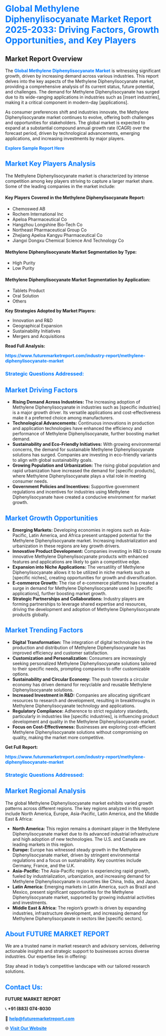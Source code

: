 <h1 style="color: #007BFF;">Global Methylene Diphenylisocyanate Market Report 2025-2033: Driving Factors, Growth Opportunities, and Key Players</h1>

<section id="overview">
<h2>Market Report Overview</h2>
<p>The <a href="https://www.futuremarketreport.com/industry-report/methylene-diphenylisocyanate-market" style="color: #007BFF; text-decoration: none;"><strong>Global Methylene Diphenylisocyanate Market</strong></a> is witnessing significant growth, driven by increasing demand across various industries. This report delves into the key aspects of the Methylene Diphenylisocyanate market, providing a comprehensive analysis of its current status, future potential, and challenges. The demand for Methylene Diphenylisocyanate has surged due to its wide-ranging applications in industries such as [insert industries], making it a critical component in modern-day [applications].</p>
<p>As consumer preferences shift and industries innovate, the Methylene Diphenylisocyanate market continues to evolve, offering both challenges and opportunities for stakeholders. The global market is expected to expand at a substantial compound annual growth rate (CAGR) over the forecast period, driven by technological advancements, emerging applications, and increasing investments by major players.</p>
</section>

<section id="overview">
<p><a href="https://www.futuremarketreport.com/request-sample/reportId=33262" style="color: #007BFF; text-decoration: none;"><strong>Explore Sample Report Here</strong></a></p>
</section>

<section id="key-players">
<h2 style="color: #007BFF;">Market Key Players Analysis</h2>
<p>The Methylene Diphenylisocyanate market is characterized by intense competition among key players striving to capture a larger market share. Some of the leading companies in the market include:</p>
<h4>Key Players Covered in the Methylene Diphenylisocyanate Report:</h4>
<ul><li>Chemoswed AB</li><li>Rochem International Inc</li><li>Apeloa Pharmaceutical Co</li><li>Hangzhou Longshine Bio-Tech Co</li><li>Northeast Pharmaceutical Group Co</li><li>Zhejiang Apeloa Kangyu Pharmaceutical Co</li><li>Jiangxi Dongxu Chemical Science And Technology Co</li></ul>
<h4>Methylene Diphenylisocyanate Market Segmentation by Type:</h4>
<ul><li>High Purity</li><li>Low Purity</li></ul>

<h4>Methylene Diphenylisocyanate Market Segmentation by Application:</h4>
<ul><li>Tablets Product</li><li>Oral Solution</li><li>Others</li></ul>
<p><strong>Key Strategies Adopted by Market Players:</strong></p>
<ul>
<li>Innovation and R&D</li>
<li>Geographical Expansion</li>
<li>Sustainability Initiatives</li>
<li>Mergers and Acquisitions</li>
</ul>
</section>

<section>
<p><strong>Read Full Analysis: </strong></p><a href="https://www.futuremarketreport.com/industry-report/methylene-diphenylisocyanate-market" style="color: #007BFF; text-decoration: none;"><strong>https://www.futuremarketreport.com/industry-report/methylene-diphenylisocyanate-market</strong></a>
<h3 style="color: #007BFF;">Strategic Questions Addressed:</h3>
</section>

<section id="driving-factors">
<h2 style="color: #007BFF;">Market Driving Factors</h2>
<ul>
<li><strong>Rising Demand Across Industries:</strong> The increasing adoption of Methylene Diphenylisocyanate in industries such as [specific industries] is a major growth driver. Its versatile applications and cost-effectiveness make it a preferred choice among manufacturers.</li>
<li><strong>Technological Advancements:</strong> Continuous innovations in production and application technologies have enhanced the efficiency and performance of Methylene Diphenylisocyanate, further boosting market demand.</li>
<li><strong>Sustainability and Eco-Friendly Initiatives:</strong> With growing environmental concerns, the demand for sustainable Methylene Diphenylisocyanate solutions has surged. Companies are investing in eco-friendly variants to align with global sustainability goals.</li>
<li><strong>Growing Population and Urbanization:</strong> The rising global population and rapid urbanization have increased the demand for [specific products], where Methylene Diphenylisocyanate plays a vital role in meeting consumer needs.</li>
<li><strong>Government Policies and Incentives:</strong> Supportive government regulations and incentives for industries using Methylene Diphenylisocyanate have created a conducive environment for market growth.</li>
</ul>
</section>

<section id="growth-opportunities">
<h2 style="color: #007BFF;">Market Growth Opportunities</h2>
<ul>
<li><strong>Emerging Markets:</strong> Developing economies in regions such as Asia-Pacific, Latin America, and Africa present untapped potential for the Methylene Diphenylisocyanate market. Increasing industrialization and urbanization in these regions are key growth drivers.</li>
<li><strong>Innovative Product Development:</strong> Companies investing in R&D to create innovative Methylene Diphenylisocyanate products with enhanced features and applications are likely to gain a competitive edge.</li>
<li><strong>Expansion into Niche Applications:</strong> The versatility of Methylene Diphenylisocyanate allows it to be utilized in niche markets such as [specific niches], creating opportunities for growth and diversification.</li>
<li><strong>E-commerce Growth:</strong> The rise of e-commerce platforms has created a surge in demand for Methylene Diphenylisocyanate used in [specific applications], further boosting market growth.</li>
<li><strong>Strategic Partnerships and Collaborations:</strong> Industry players are forming partnerships to leverage shared expertise and resources, driving the development and adoption of Methylene Diphenylisocyanate products globally.</li>
</ul>
</section>

<section id="trending-factors">
<h2 style="color: #007BFF;">Market Trending Factors</h2>
<ul>
<li><strong>Digital Transformation:</strong> The integration of digital technologies in the production and distribution of Methylene Diphenylisocyanate has improved efficiency and customer satisfaction.</li>
<li><strong>Customization and Personalization:</strong> Consumers are increasingly seeking personalized Methylene Diphenylisocyanate solutions tailored to their specific needs, prompting companies to offer customizable options.</li>
<li><strong>Sustainability and Circular Economy:</strong> The push towards a circular economy has driven demand for recyclable and reusable Methylene Diphenylisocyanate solutions.</li>
<li><strong>Increased Investment in R&D:</strong> Companies are allocating significant resources to research and development, resulting in breakthroughs in Methylene Diphenylisocyanate technology and applications.</li>
<li><strong>Regulatory Compliance:</strong> Adherence to strict regulatory standards, particularly in industries like [specific industries], is influencing product development and quality in the Methylene Diphenylisocyanate market.</li>
<li><strong>Focus on Cost-Effectiveness:</strong> Businesses are exploring cost-efficient Methylene Diphenylisocyanate solutions without compromising on quality, making the market more competitive.</li>
</ul>
</section>

<section>
<p><strong>Get Full Report: </strong></p><a href="https://www.futuremarketreport.com/industry-report/methylene-diphenylisocyanate-market" style="color: #007BFF; text-decoration: none;"><strong>https://www.futuremarketreport.com/industry-report/methylene-diphenylisocyanate-market</strong></a>
<h3 style="color: #007BFF;">Strategic Questions Addressed:</h3>
</section>


<section id="regional-analysis">
<h2 style="color: #007BFF;">Market Regional Analysis</h2>
<p>The global Methylene Diphenylisocyanate market exhibits varied growth patterns across different regions. The key regions analyzed in this report include North America, Europe, Asia-Pacific, Latin America, and the Middle East & Africa:</p>
<ul>
<li><strong>North America:</strong> This region remains a dominant player in the Methylene Diphenylisocyanate market due to its advanced industrial infrastructure and high adoption of new technologies. The U.S. and Canada are leading markets in this region.</li>
<li><strong>Europe:</strong> Europe has witnessed steady growth in the Methylene Diphenylisocyanate market, driven by stringent environmental regulations and a focus on sustainability. Key countries include Germany, France, and the U.K.</li>
<li><strong>Asia-Pacific:</strong> The Asia-Pacific region is experiencing rapid growth, fueled by industrialization, urbanization, and increasing demand for Methylene Diphenylisocyanate in countries like China, India, and Japan.</li>
<li><strong>Latin America:</strong> Emerging markets in Latin America, such as Brazil and Mexico, present significant opportunities for the Methylene Diphenylisocyanate market, supported by growing industrial activities and investments.</li>
<li><strong>Middle East & Africa:</strong> The region’s growth is driven by expanding industries, infrastructure development, and increasing demand for Methylene Diphenylisocyanate in sectors like [specific sectors].</li>
</ul>
</section>

<footer>
<h2 style="color: #007BFF;">About FUTURE MARKET REPORT</h2>
<p>We are a trusted name in market research and advisory services, delivering actionable insights and strategic support to businesses across diverse industries. Our expertise lies in offering:</p>

<p>Stay ahead in today’s competitive landscape with our tailored research solutions.</p>

<h2 style="color: #007BFF;">Contact Us:</h2>
<p><strong>FUTURE MARKET REPORT</strong></p>
<p>📞 <strong>+91 (883) 074-8030</strong></p>
<p>📧 <strong><a href="mailto:help@futuremarketreport.com" style="color: #007BFF;">help@futuremarketreport.com</a></strong></p>
<p>🌐 <strong><a href="https://www.futuremarketreport.com/" style="color: #007BFF;">Visit Our Website</a></strong></p>
</footer>